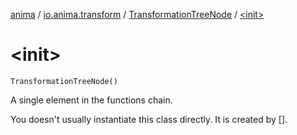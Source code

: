 [anima](../../index.md) / [io.anima.transform](../index.md) / [TransformationTreeNode](index.md) / [&lt;init&gt;](./-init-.md)

# &lt;init&gt;

`TransformationTreeNode()`

A single element in the functions chain.

You doesn't usually instantiate this class directly. It is created by [].

